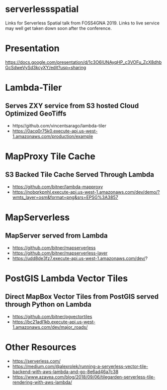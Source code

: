 # serverlessspatial

Links for Serverless Spatial talk from FOSS4GNA 2019. Links to live service may well get taken down soon after the conference.

# Presentation
https://docs.google.com/presentation/d/1c3O6lUNAyqHP_c3VOFu_ZcX8dhbGcSdweVySd3kcyXY/edit?usp=sharing

# Lambda-Tiler
## Serves ZXY service from S3 hosted Cloud Optimized GeoTiffs
- https//github.com/vincentsarago/lambda-tiler
- https://0acq0r75k0.execute-api.us-west-1.amazonaws.com/production/example

# MapProxy Tile Cache
## S3 Backed Tile Cache Served Through Lambda
- https://github.com/bitner/lambda-mapproxy
- https://nobqrkpnhl.execute-api.us-west-1.amazonaws.com/dev/demo/?wmts_layer=osm&format=png&srs=EPSG%3A3857

# MapServerless
## MapServer served from Lambda
- https://github.com/bitner/mapserverless
- https://github.com/bitner/mapserverless-layer
- https://udd8de3fz7.execute-api.us-west-1.amazonaws.com/dev/?

# PostGIS Lambda Vector Tiles
## Direct MapBox Vector Tiles from PostGIS served through Python on Lambda
- https://github.com/bitner/pgvectortiles
- https://bc21adl1kb.execute-api.us-west-1.amazonaws.com/dev/major_roads/

# Other Resources
- https://serverless.com/
- https://medium.com/@alexrolek/running-a-serverless-vector-tile-backend-with-aws-lambda-and-go-8e6ad46a7c38
- https://www.azavea.com/blog/2018/09/06/tilegarden-serverless-tile-rendering-with-aws-lambda/
